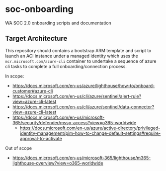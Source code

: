 # soc-onboarding
WA SOC 2.0 onboarding scripts and documentation

## Target Architecture

This repository should contains a bootstrap ARM template and script to launch an ACI instance under a managed identity which uses the `mcr.microsoft.com/azure-cli` container to undertake a sequence of azure cli tasks to complete a full onboarding/connection process.

In scope:
- https://docs.microsoft.com/en-us/azure/lighthouse/how-to/onboard-customer#azure-cli
- https://docs.microsoft.com/en-us/cli/azure/sentinel/alert-rule?view=azure-cli-latest
- https://docs.microsoft.com/en-us/cli/azure/sentinel/data-connector?view=azure-cli-latest
- https://docs.microsoft.com/en-us/microsoft-365/security/defender/mssp-access?view=o365-worldwide
  - https://docs.microsoft.com/en-us/azure/active-directory/privileged-identity-management/pim-how-to-change-default-settings#require-approval-to-activate

Out of scope
- https://docs.microsoft.com/en-us/microsoft-365/lighthouse/m365-lighthouse-overview?view=o365-worldwide
